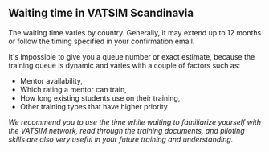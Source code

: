 ## Waiting time in VATSIM Scandinavia
The waiting time varies by country. Generally, it may extend up to 12 months or follow the timing specified in your confirmation email.

It's impossible to give you a queue number or exact estimate, because the training queue is dynamic and varies with a couple of factors such as:
- Mentor availability,
- Which rating a mentor can train,
- How long existing students use on their training,
- Other training types that have higher priority

*We recommend you to use the time while waiting to familiarize yourself with the VATSIM network, read through the training documents, and piloting skills are also very useful in your future training and understanding.*